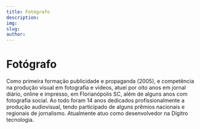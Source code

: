 ```yaml
---
title: Fotógrafo
description:
img:
slug:
author:
---
```


# Fotógrafo

Como primeira formação publicidade e propaganda (2005),
e competência na produção visual em fotografia e vídeos, atuei por oito anos em jornal
diário, online e impresso, em Florianópolis SC, além de alguns anos com fotografia social.
Ao todo foram 14 anos dedicados profissionalmente a produção audiovisual,
tendo participado de alguns prêmios nacionais e regionais de jornalismo.
Atualmente atuo como desenvolvedor na Dígitro tecnologia.
